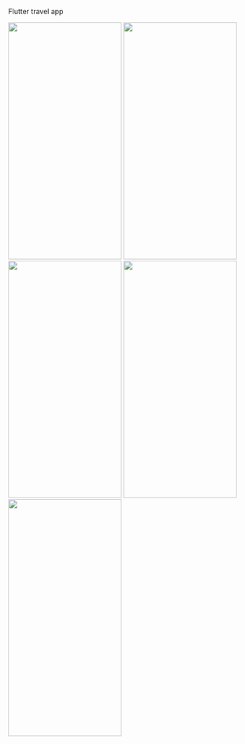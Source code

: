 Flutter travel app

<img src="https://user-images.githubusercontent.com/40820956/97448486-c1355a80-1941-11eb-9090-20338988005f.jpg" width="230" height="480">
<img src="https://user-images.githubusercontent.com/40820956/97445615-841b9900-193e-11eb-9ddf-8daad2cdf319.jpg" width="230" height="480">
<img src="https://user-images.githubusercontent.com/40820956/97445681-95fd3c00-193e-11eb-9c4d-5683dd33e740.jpg" width="230" height="480">
<img src="https://user-images.githubusercontent.com/40820956/97445748-a7dedf00-193e-11eb-9ab9-9df13bb9135c.jpg" width="230" height="480">
<img src="https://user-images.githubusercontent.com/40820956/97445854-c0e79000-193e-11eb-9d6b-8ed9e9c67f05.jpg" width="230" height="480">
